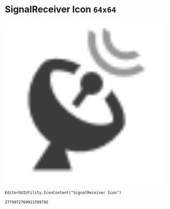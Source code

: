 # SignalReceiver Icon `64x64`
<img src="/img/SignalReceiver%20Icon.png" width=512 height=512>

``` CSharp
EditorGUIUtility.IconContent("SignalReceiver Icon")
```
```
2779972769913709792
```
